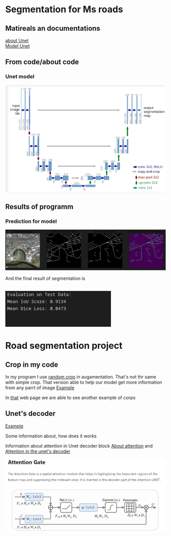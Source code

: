 <h1>Segmentation for Ms roads</h1>
<h2>Matireals an documentations</h2>
<a href="https://lmb.informatik.uni-freiburg.de/people/ronneber/u-net/">about Unet</a><br>
<a href="">Model Unet</a><br>
<h2>From code/about code</h2>
<h3>Unet model</h3>
<img src="./UNET.png">
<h2>Results of programm</h2>
<h3>Prediction for model</h3>
<img src="predict_img.png">
<p>And the final result of segmentation is</p><br>
<img src="results.png">
<h1>Road segmentation project</h1>
<h2>Crop in my code</h2>
<p>In my program I use <a href="https://pytorch.org/vision/stable/generated/torchvision.transforms.RandomCrop.html">random crop</a> in augamentation. That's not thr same with simple crop. That version able to help our model get more information from any parrt of image <a href = "https://blog.roboflow.com/why-and-how-to-implement-random-crop-data-augmentation/">Example</a></p>
<p>In <a href="https://habr.com/ru/companies/io/articles/259997/">that</a> web page we are able to see another example of corps</p>
<h2>Unet's decoder</h2>
<a href = "https://colab.research.google.com/github/bnsreenu/python_for_image_processing_APEER/blob/master/tutorial117_building_unet_using_encoder_decoder_blocks.ipynb">Example</a>
<p>Some information about, how does it works <a href = "https://datascience.stackexchange.com/questions/6107/what-are-deconvolutional-layers"></a></p>
<p>Information about attention in Unet decoder block <a href = "https://idiotdeveloper.com/attention-unet-in-pytorch/">About attention</a> and <a href ="https://github.com/qubvel/segmentation_models.pytorch/blob/master/segmentation_models_pytorch/decoders/unet/decoder.py">Attention in the unet's decoder</a></p>
<img src="attention.png">